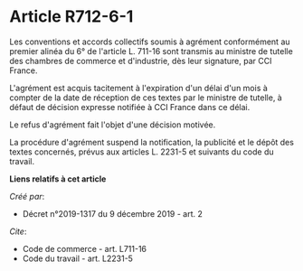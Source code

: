 # Article R712-6-1

Les conventions et accords collectifs soumis à agrément conformément au premier alinéa du 6° de l'article L. 711-16 sont
transmis au ministre de tutelle des chambres de commerce et d'industrie, dès leur signature, par CCI France. 

L'agrément est acquis tacitement à l'expiration d'un délai d'un mois à compter de la date de réception de ces textes par le
ministre de tutelle, à défaut de décision expresse notifiée à CCI France dans ce délai. 

Le refus d'agrément fait l'objet d'une décision motivée. 

La procédure d'agrément suspend la notification, la publicité et le dépôt des textes concernés, prévus aux articles L. 2231-5
et suivants du code du travail.

**Liens relatifs à cet article**

_Créé par_:

  - Décret n°2019-1317 du 9 décembre 2019 - art. 2

_Cite_:

  - Code de commerce - art. L711-16
  - Code du travail - art. L2231-5
